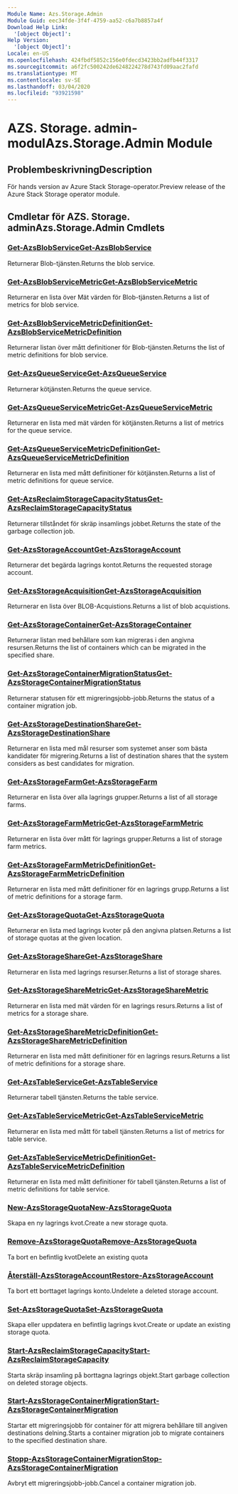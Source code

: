 ```yaml
---
Module Name: Azs.Storage.Admin
Module Guid: eec34fde-3f4f-4759-aa52-c6a7b8857a4f
Download Help Link:
  '[object Object]': 
Help Version:
  '[object Object]': 
Locale: en-US
ms.openlocfilehash: 424fbdf5852c156e0fdecd3423bb2adfb44f3317
ms.sourcegitcommit: a6f2fc500242de6248224278d743fd09aac2fafd
ms.translationtype: MT
ms.contentlocale: sv-SE
ms.lasthandoff: 03/04/2020
ms.locfileid: "93921598"
---
```

# <span data-ttu-id="80d48-101">AZS. Storage. admin-modul</span><span class="sxs-lookup"><span data-stu-id="80d48-101">Azs.Storage.Admin Module</span></span>
## <span data-ttu-id="80d48-102">Problembeskrivning</span><span class="sxs-lookup"><span data-stu-id="80d48-102">Description</span></span>
<span data-ttu-id="80d48-103">För hands version av Azure Stack Storage-operator.</span><span class="sxs-lookup"><span data-stu-id="80d48-103">Preview release of the Azure Stack Storage operator module.</span></span>

## <span data-ttu-id="80d48-104">Cmdletar för AZS. Storage. admin</span><span class="sxs-lookup"><span data-stu-id="80d48-104">Azs.Storage.Admin Cmdlets</span></span>
### [<span data-ttu-id="80d48-105">Get-AzsBlobService</span><span class="sxs-lookup"><span data-stu-id="80d48-105">Get-AzsBlobService</span></span>](Get-AzsBlobService.md)
<span data-ttu-id="80d48-106">Returnerar Blob-tjänsten.</span><span class="sxs-lookup"><span data-stu-id="80d48-106">Returns the blob service.</span></span>

### [<span data-ttu-id="80d48-107">Get-AzsBlobServiceMetric</span><span class="sxs-lookup"><span data-stu-id="80d48-107">Get-AzsBlobServiceMetric</span></span>](Get-AzsBlobServiceMetric.md)
<span data-ttu-id="80d48-108">Returnerar en lista över Mät värden för Blob-tjänsten.</span><span class="sxs-lookup"><span data-stu-id="80d48-108">Returns a list of metrics for blob service.</span></span>

### [<span data-ttu-id="80d48-109">Get-AzsBlobServiceMetricDefinition</span><span class="sxs-lookup"><span data-stu-id="80d48-109">Get-AzsBlobServiceMetricDefinition</span></span>](Get-AzsBlobServiceMetricDefinition.md)
<span data-ttu-id="80d48-110">Returnerar listan över mått definitioner för Blob-tjänsten.</span><span class="sxs-lookup"><span data-stu-id="80d48-110">Returns the list of metric definitions for blob service.</span></span>

### [<span data-ttu-id="80d48-111">Get-AzsQueueService</span><span class="sxs-lookup"><span data-stu-id="80d48-111">Get-AzsQueueService</span></span>](Get-AzsQueueService.md)
<span data-ttu-id="80d48-112">Returnerar kötjänsten.</span><span class="sxs-lookup"><span data-stu-id="80d48-112">Returns the queue service.</span></span>

### [<span data-ttu-id="80d48-113">Get-AzsQueueServiceMetric</span><span class="sxs-lookup"><span data-stu-id="80d48-113">Get-AzsQueueServiceMetric</span></span>](Get-AzsQueueServiceMetric.md)
<span data-ttu-id="80d48-114">Returnerar en lista med mät värden för kötjänsten.</span><span class="sxs-lookup"><span data-stu-id="80d48-114">Returns a list of metrics for the queue service.</span></span>

### [<span data-ttu-id="80d48-115">Get-AzsQueueServiceMetricDefinition</span><span class="sxs-lookup"><span data-stu-id="80d48-115">Get-AzsQueueServiceMetricDefinition</span></span>](Get-AzsQueueServiceMetricDefinition.md)
<span data-ttu-id="80d48-116">Returnerar en lista med mått definitioner för kötjänsten.</span><span class="sxs-lookup"><span data-stu-id="80d48-116">Returns a list of metric definitions for queue service.</span></span>

### [<span data-ttu-id="80d48-117">Get-AzsReclaimStorageCapacityStatus</span><span class="sxs-lookup"><span data-stu-id="80d48-117">Get-AzsReclaimStorageCapacityStatus</span></span>](Get-AzsReclaimStorageCapacityStatus.md)
<span data-ttu-id="80d48-118">Returnerar tillståndet för skräp insamlings jobbet.</span><span class="sxs-lookup"><span data-stu-id="80d48-118">Returns the state of the garbage collection job.</span></span>

### [<span data-ttu-id="80d48-119">Get-AzsStorageAccount</span><span class="sxs-lookup"><span data-stu-id="80d48-119">Get-AzsStorageAccount</span></span>](Get-AzsStorageAccount.md)
<span data-ttu-id="80d48-120">Returnerar det begärda lagrings kontot.</span><span class="sxs-lookup"><span data-stu-id="80d48-120">Returns the requested storage account.</span></span>

### [<span data-ttu-id="80d48-121">Get-AzsStorageAcquisition</span><span class="sxs-lookup"><span data-stu-id="80d48-121">Get-AzsStorageAcquisition</span></span>](Get-AzsStorageAcquisition.md)
<span data-ttu-id="80d48-122">Returnerar en lista över BLOB-Acquistions.</span><span class="sxs-lookup"><span data-stu-id="80d48-122">Returns a list of blob acquistions.</span></span>

### [<span data-ttu-id="80d48-123">Get-AzsStorageContainer</span><span class="sxs-lookup"><span data-stu-id="80d48-123">Get-AzsStorageContainer</span></span>](Get-AzsStorageContainer.md)
<span data-ttu-id="80d48-124">Returnerar listan med behållare som kan migreras i den angivna resursen.</span><span class="sxs-lookup"><span data-stu-id="80d48-124">Returns the list of containers which can be migrated in the specified share.</span></span>

### [<span data-ttu-id="80d48-125">Get-AzsStorageContainerMigrationStatus</span><span class="sxs-lookup"><span data-stu-id="80d48-125">Get-AzsStorageContainerMigrationStatus</span></span>](Get-AzsStorageContainerMigrationStatus.md)
<span data-ttu-id="80d48-126">Returnerar statusen för ett migreringsjobb-jobb.</span><span class="sxs-lookup"><span data-stu-id="80d48-126">Returns the status of a container migration job.</span></span>

### [<span data-ttu-id="80d48-127">Get-AzsStorageDestinationShare</span><span class="sxs-lookup"><span data-stu-id="80d48-127">Get-AzsStorageDestinationShare</span></span>](Get-AzsStorageDestinationShare.md)
<span data-ttu-id="80d48-128">Returnerar en lista med mål resurser som systemet anser som bästa kandidater för migrering.</span><span class="sxs-lookup"><span data-stu-id="80d48-128">Returns a list of destination shares that the system considers as best candidates for migration.</span></span>

### [<span data-ttu-id="80d48-129">Get-AzsStorageFarm</span><span class="sxs-lookup"><span data-stu-id="80d48-129">Get-AzsStorageFarm</span></span>](Get-AzsStorageFarm.md)
<span data-ttu-id="80d48-130">Returnerar en lista över alla lagrings grupper.</span><span class="sxs-lookup"><span data-stu-id="80d48-130">Returns a list of all storage farms.</span></span>

### [<span data-ttu-id="80d48-131">Get-AzsStorageFarmMetric</span><span class="sxs-lookup"><span data-stu-id="80d48-131">Get-AzsStorageFarmMetric</span></span>](Get-AzsStorageFarmMetric.md)
<span data-ttu-id="80d48-132">Returnerar en lista över mått för lagrings grupper.</span><span class="sxs-lookup"><span data-stu-id="80d48-132">Returns a list of storage farm metrics.</span></span>

### [<span data-ttu-id="80d48-133">Get-AzsStorageFarmMetricDefinition</span><span class="sxs-lookup"><span data-stu-id="80d48-133">Get-AzsStorageFarmMetricDefinition</span></span>](Get-AzsStorageFarmMetricDefinition.md)
<span data-ttu-id="80d48-134">Returnerar en lista med mått definitioner för en lagrings grupp.</span><span class="sxs-lookup"><span data-stu-id="80d48-134">Returns a list of metric definitions for a storage farm.</span></span>

### [<span data-ttu-id="80d48-135">Get-AzsStorageQuota</span><span class="sxs-lookup"><span data-stu-id="80d48-135">Get-AzsStorageQuota</span></span>](Get-AzsStorageQuota.md)
<span data-ttu-id="80d48-136">Returnerar en lista med lagrings kvoter på den angivna platsen.</span><span class="sxs-lookup"><span data-stu-id="80d48-136">Returns a list of storage quotas at the given location.</span></span>

### [<span data-ttu-id="80d48-137">Get-AzsStorageShare</span><span class="sxs-lookup"><span data-stu-id="80d48-137">Get-AzsStorageShare</span></span>](Get-AzsStorageShare.md)
<span data-ttu-id="80d48-138">Returnerar en lista med lagrings resurser.</span><span class="sxs-lookup"><span data-stu-id="80d48-138">Returns a list of storage shares.</span></span>

### [<span data-ttu-id="80d48-139">Get-AzsStorageShareMetric</span><span class="sxs-lookup"><span data-stu-id="80d48-139">Get-AzsStorageShareMetric</span></span>](Get-AzsStorageShareMetric.md)
<span data-ttu-id="80d48-140">Returnerar en lista med mät värden för en lagrings resurs.</span><span class="sxs-lookup"><span data-stu-id="80d48-140">Returns a list of metrics for a storage share.</span></span>

### [<span data-ttu-id="80d48-141">Get-AzsStorageShareMetricDefinition</span><span class="sxs-lookup"><span data-stu-id="80d48-141">Get-AzsStorageShareMetricDefinition</span></span>](Get-AzsStorageShareMetricDefinition.md)
<span data-ttu-id="80d48-142">Returnerar en lista med mått definitioner för en lagrings resurs.</span><span class="sxs-lookup"><span data-stu-id="80d48-142">Returns a list of metric definitions for a storage share.</span></span>

### [<span data-ttu-id="80d48-143">Get-AzsTableService</span><span class="sxs-lookup"><span data-stu-id="80d48-143">Get-AzsTableService</span></span>](Get-AzsTableService.md)
<span data-ttu-id="80d48-144">Returnerar tabell tjänsten.</span><span class="sxs-lookup"><span data-stu-id="80d48-144">Returns the table service.</span></span>

### [<span data-ttu-id="80d48-145">Get-AzsTableServiceMetric</span><span class="sxs-lookup"><span data-stu-id="80d48-145">Get-AzsTableServiceMetric</span></span>](Get-AzsTableServiceMetric.md)
<span data-ttu-id="80d48-146">Returnerar en lista med mått för tabell tjänsten.</span><span class="sxs-lookup"><span data-stu-id="80d48-146">Returns a list of metrics for table service.</span></span>

### [<span data-ttu-id="80d48-147">Get-AzsTableServiceMetricDefinition</span><span class="sxs-lookup"><span data-stu-id="80d48-147">Get-AzsTableServiceMetricDefinition</span></span>](Get-AzsTableServiceMetricDefinition.md)
<span data-ttu-id="80d48-148">Returnerar en lista med mått definitioner för tabell tjänsten.</span><span class="sxs-lookup"><span data-stu-id="80d48-148">Returns a list of metric definitions for table service.</span></span>

### [<span data-ttu-id="80d48-149">New-AzsStorageQuota</span><span class="sxs-lookup"><span data-stu-id="80d48-149">New-AzsStorageQuota</span></span>](New-AzsStorageQuota.md)
<span data-ttu-id="80d48-150">Skapa en ny lagrings kvot.</span><span class="sxs-lookup"><span data-stu-id="80d48-150">Create a new storage quota.</span></span>

### [<span data-ttu-id="80d48-151">Remove-AzsStorageQuota</span><span class="sxs-lookup"><span data-stu-id="80d48-151">Remove-AzsStorageQuota</span></span>](Remove-AzsStorageQuota.md)
<span data-ttu-id="80d48-152">Ta bort en befintlig kvot</span><span class="sxs-lookup"><span data-stu-id="80d48-152">Delete an existing quota</span></span>

### [<span data-ttu-id="80d48-153">Återställ-AzsStorageAccount</span><span class="sxs-lookup"><span data-stu-id="80d48-153">Restore-AzsStorageAccount</span></span>](Restore-AzsStorageAccount.md)
<span data-ttu-id="80d48-154">Ta bort ett borttaget lagrings konto.</span><span class="sxs-lookup"><span data-stu-id="80d48-154">Undelete a deleted storage account.</span></span>

### [<span data-ttu-id="80d48-155">Set-AzsStorageQuota</span><span class="sxs-lookup"><span data-stu-id="80d48-155">Set-AzsStorageQuota</span></span>](Set-AzsStorageQuota.md)
<span data-ttu-id="80d48-156">Skapa eller uppdatera en befintlig lagrings kvot.</span><span class="sxs-lookup"><span data-stu-id="80d48-156">Create or update an existing storage quota.</span></span>

### [<span data-ttu-id="80d48-157">Start-AzsReclaimStorageCapacity</span><span class="sxs-lookup"><span data-stu-id="80d48-157">Start-AzsReclaimStorageCapacity</span></span>](Start-AzsReclaimStorageCapacity.md)
<span data-ttu-id="80d48-158">Starta skräp insamling på borttagna lagrings objekt.</span><span class="sxs-lookup"><span data-stu-id="80d48-158">Start garbage collection on deleted storage objects.</span></span>

### [<span data-ttu-id="80d48-159">Start-AzsStorageContainerMigration</span><span class="sxs-lookup"><span data-stu-id="80d48-159">Start-AzsStorageContainerMigration</span></span>](Start-AzsStorageContainerMigration.md)
<span data-ttu-id="80d48-160">Startar ett migreringsjobb för container för att migrera behållare till angiven destinations delning.</span><span class="sxs-lookup"><span data-stu-id="80d48-160">Starts a container migration job to migrate containers to the specified destination share.</span></span>

### [<span data-ttu-id="80d48-161">Stopp-AzsStorageContainerMigration</span><span class="sxs-lookup"><span data-stu-id="80d48-161">Stop-AzsStorageContainerMigration</span></span>](Stop-AzsStorageContainerMigration.md)
<span data-ttu-id="80d48-162">Avbryt ett migreringsjobb-jobb.</span><span class="sxs-lookup"><span data-stu-id="80d48-162">Cancel a container migration job.</span></span>

